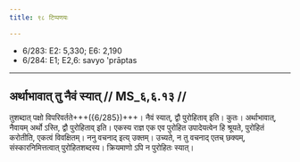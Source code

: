 ```yaml
---
title: ९८ टिप्पणयः

---
```

- 6/283: E2: 5,330; E6: 2,190
- 6/284: E1; E2,6: savyo 'prāptas

____________________________________________


## अर्थाभावात् तु नैवं स्यात् // MS_६,६.१३ //

तुशब्दात् पक्षो विपरिवर्तते+++({6/285})+++। नैवं स्यात्, द्वौ पुरोहिताव् इति। कुतः। अर्थाभावात्, नैवायम् अर्थो ऽस्ति, द्वौ पुरोहिताव् इति। एकस्य राज्ञ एक एव पुरोहित उपादेयत्वेन हि श्रूयते, पुरोहितं करोतीति, एकत्वं विवक्षितम्। ननु वचनाद् इत्य् उक्तम्। उच्यते, न तु वचनाद् एतच् छक्यम्, संस्कारनिमित्तत्वात् पुरोहितशब्दस्य। क्रियमाणो ऽपि न पुरोहितः स्यात्।
